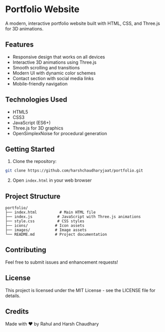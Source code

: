# Portfolio Website

A modern, interactive portfolio website built with HTML, CSS, and Three.js for 3D animations.

## Features

- Responsive design that works on all devices
- Interactive 3D animations using Three.js
- Smooth scrolling and transitions
- Modern UI with dynamic color schemes
- Contact section with social media links
- Mobile-friendly navigation

## Technologies Used

- HTML5
- CSS3
- JavaScript (ES6+)
- Three.js for 3D graphics
- OpenSimplexNoise for procedural generation

## Getting Started

1. Clone the repository:
```bash
git clone https://github.com/harshchaudharyjaat/portfolio.git
```

2. Open `index.html` in your web browser

## Project Structure

```
portfolio/
├── index.html          # Main HTML file
├── index.js           # JavaScript with Three.js animations
├── style.css          # CSS styles
├── icons/            # Icon assets
├── images/           # Image assets
└── README.md         # Project documentation
```

## Contributing

Feel free to submit issues and enhancement requests!

## License

This project is licensed under the MIT License - see the LICENSE file for details.

## Credits

Made with ❤️ by Rahul and Harsh Chaudhary 